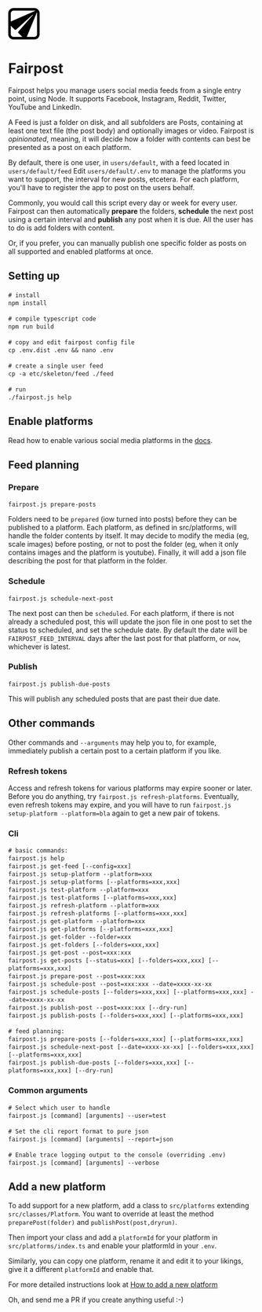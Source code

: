 
<img src="https://github.com/commonpike/fairpost/raw/main/public/fairpost-icon.png" width="64" height="64">

# Fairpost

Fairpost helps you manage users social media feeds from a single 
entry point, using Node. It supports Facebook, Instagram, 
Reddit, Twitter, YouTube and LinkedIn.

A Feed is just a folder on disk, and all subfolders are Posts, 
containing at least one text file (the post body) and 
optionally images or video. 
Fairpost is *opinionated*, meaning, it will decide
how a folder with contents can best be presented
as a post on each platform. 

By default, there is one user, in `users/default`,
with a feed located in `users/default/feed`
Edit `users/default/.env` to manage the platforms
you want to support, the interval for new posts,
etcetera. For each platform, you'll have to 
register the app to post on the users behalf.

Commonly, you would call this script every day or week
for every user. Fairpost can then automatically **prepare** the folders,
**schedule** the next post using a certain interval and 
**publish** any post when it is due. All the user has to do is 
add folders with content.

Or, if you prefer, you can manually publish one
specific folder as posts on all supported and enabled 
platforms at once.


## Setting up 
```
# install
npm install

# compile typescript code
npm run build

# copy and edit fairpost config file
cp .env.dist .env && nano .env

# create a single user feed
cp -a etc/skeleton/feed ./feed

# run
./fairpost.js help
```
 
## Enable platforms

Read how to enable various social media platforms in the [docs](docs).


## Feed planning
### Prepare
```
fairpost.js prepare-posts
```
Folders need to be `prepared` (iow turned into posts)
before they can be published to a platform. 
Each platform, as defined in src/platforms, will 
handle the folder contents by itself. It may
decide to modify the media (eg, scale images) 
before posting, or not to post the folder (eg, 
when it only contains images and the platform 
is youtube). Finally, it will add a json file
describing the post for that platform in the 
folder.

### Schedule
```
fairpost.js schedule-next-post
```
The next post can then be `scheduled`. For each platform,
if there is not already a scheduled post, this will update
the json file in one post to set the status to scheduled, 
and set the schedule date. 
By default the date will be `FAIRPOST_FEED_INTERVAL` days 
after the last post for that platform, or `now`, whichever 
is latest.

### Publish
```
fairpost.js publish-due-posts
```
This will publish any scheduled posts that are past their due date.


## Other commands

Other commands and `--arguments`
may help you to, for example, immediately publish
a certain post to a certain platform if you like.

### Refresh tokens

Access and refresh tokens for various platforms may
expire sooner or later. Before you do anything, try
`fairpost.js refresh-platforms`. Eventually, even
refresh tokens may expire, and you will have to run
`fairpost.js setup-platform --platform=bla` again
to get a new pair of tokens.


### Cli

```
# basic commands:
fairpost.js help
fairpost.js get-feed [--config=xxx]
fairpost.js setup-platform --platform=xxx
fairpost.js setup-platforms [--platforms=xxx,xxx]
fairpost.js test-platform --platform=xxx
fairpost.js test-platforms [--platforms=xxx,xxx]
fairpost.js refresh-platform --platform=xxx
fairpost.js refresh-platforms [--platforms=xxx,xxx]
fairpost.js get-platform --platform=xxx
fairpost.js get-platforms [--platforms=xxx,xxx]
fairpost.js get-folder --folder=xxx
fairpost.js get-folders [--folders=xxx,xxx]
fairpost.js get-post --post=xxx:xxx
fairpost.js get-posts [--status=xxx] [--folders=xxx,xxx] [--platforms=xxx,xxx] 
fairpost.js prepare-post --post=xxx:xxx
fairpost.js schedule-post --post=xxx:xxx --date=xxxx-xx-xx 
fairpost.js schedule-posts [--folders=xxx,xxx] [--platforms=xxx,xxx] --date=xxxx-xx-xx
fairpost.js publish-post --post=xxx:xxx [--dry-run]
fairpost.js publish-posts [--folders=xxx,xxx] [--platforms=xxx,xxx]

# feed planning:
fairpost.js prepare-posts [--folders=xxx,xxx] [--platforms=xxx,xxx]
fairpost.js schedule-next-post [--date=xxxx-xx-xx] [--folders=xxx,xxx] [--platforms=xxx,xxx] 
fairpost.js publish-due-posts [--folders=xxx,xxx] [--platforms=xxx,xxx] [--dry-run]
```

### Common arguments 

```
# Select which user to handle
fairpost.js [command] [arguments] --user=test

# Set the cli report format to pure json
fairpost.js [command] [arguments] --report=json

# Enable trace logging output to the console (overriding .env)
fairpost.js [command] [arguments] --verbose

```


## Add a new platform

To add support for a new platform, add a class to `src/platforms`
extending `src/classes/Platform`. You want to override at least the
method `preparePost(folder)` and  `publishPost(post,dryrun)`.

Then import your class and add a `platformId` for your platform 
in `src/platforms/index.ts` and enable your platformId in your `.env`.

Similarly, you can copy one platform, rename it and edit it to your
likings, give it a different `platformId` and enable that.

For more detailed instructions look at [How to add a new platform](./docs/NewPlatform.md)

Oh, and send me a PR if you create anything useful :-) 






